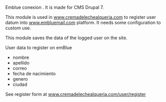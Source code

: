
Emblue conexion . It is made for CMS Drupal 7.

This module is used in www.cremadelechealqueria.com to register user datum into www.embluemail.com platform. 
It needs some configuration to custom use.

This module saves the data of the logged user on the site.

User data to register on emBlue
- nombre
- apellido
- correo
- fecha de nacimiento
- genero
- ciudad

See register form at www.cremadelechealqueria.com/user/register
 
